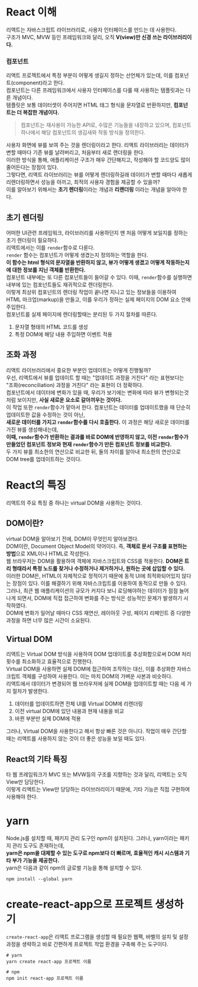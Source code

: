 # React 이해
리액트는 자바스크립트 라이브러리로, 사용자 인터페이스를 만드는 데 사용한다.  
구조가 MVC, MVW 등인 프레임워크와 달리, 오직 **V(view)만 신경 쓰는 라이브러리이다.**  

### 컴포넌트
리액트 프로젝트에서 특정 부분이 어떻게 생길지 정하는 선언체가 있는데, 이를 컴포넌트(component)라고 한다.  
컴포넌트는 다른 프레임워크에서 사용자 인터페이스를 다룰 때 사용하는 템플릿과는 다른 개념이다.  
템플릿은 보통 데이터셋이 주어지면 HTML 태그 형식을 문자열로 반환하지만, **컴포넌트는 더 복잡한 개념이다.**  
> 컴포넌트는 재사용이 가능한 API로, 수많은 기능들을 내장하고 있으며, 컴포넌트 하나에서 해당 컴포넌트의 생김새와 작동 방식을 정의한다. 

사용자 화면에 뷰를 보여 주는 것을 렌더링이라고 한다. 리액트 라이브러리는 데이터가 변할 때마다 기존 뷰를 날려버리고, 처음부터 새로 랜더링을 한다.  
이러한 방식을 통해, 애플리케이션 구조가 매우 간단해지고, 작성해야 할 코드양도 많이 줄어든다는 장점이 있다.  
그렇다면, 리액트 라이브러리는 뷰를 어떻게 렌더링하길래 데이터가 변할 때마다 새롭게 리렌더링하면서 성능을 아끼고, 최적의 사용자 경험을 제공할 수 있을까?  
이를 알아보기 위해서는 **초기 렌더링**이라는 개념과 **리렌더링** 이라는 개념을 알아야 한다.

## 초기 렌더링
어떠한 UI관련 프레임워크, 라이브러리를 사용하던지 맨 처음 어떻게 보일지를 정하는 초기 렌더링이 필요하다.  
리액트에서는 이를 `render`함수로 다룬다.  
`render` 함수는 컴포넌트가 어떻게 생겼는지 정의하는 역할을 한다.  
**이 함수는 html 형식의 문자열을 반환하지 않고, 뷰가 어떻게 생겼고 어떻게 작동하는지에 대한 정보를 지닌 객체를 반환한다.**  
컴포넌트 내부에는 또 다른 컴포넌트들이 들어갈 수 있다. 이때, `render`함수를 실행하면 내부에 있는 컴포넌트들도 재귀적으로 렌더링한다.  
이렇게 최상위 컴포넌트의 렌더링 작업이 끝나면 지니고 있는 정보들을 이용하여 HTML 마크업(markup)을 만들고, 이를 우리가 정하는 실제 페이지의 DOM 요소 안에 주입한다.  
컴포넌트를 실제 페이지에 렌더링할때는 분리된 두 가지 절차를 따른다.  
1. 문자열 형태의 HTML 코드를 생성
2. 특정 DOM에 해당 내용 주입하면 이벤트 적용

## 조화 과정
리액트 라이브러리에서 중요한 부분인 업데이트는 어떻게 진행될까?  
우선, 리액트에서 뷰를 업데이트 할 때는 "업데이트 과정을 거친다" 라는 표현보다는 "조화(reconciliation) 과정을 거친다" 라는 표현이 더 정확하다.  
컴포넌트에서 데이터에 변화가 있을 때, 우리가 보기에는 변화에 따라 뷰가 변형되는것처럼 보이지만, **사실 새로운 요소로 갈아끼우는 것이다.**  
이 작업 또한 `render`함수가 맡아서 한다. 컴포넌트는 데이터를 업데이트했을 때 단순히 업데이트한 값을 수정하는 것이 아닌,  
**새로운 데이터를 가지고 `render`함수를 다시 호출한다.** 이 과정은 해당 새로운 데이터를 가진 뷰를 생성해내는데,  
**이때, `render`함수가 반환하는 결과를 바로 DOM에 반영하지 않고, 이전 `render`함수가 만들었던 컴포넌트 정보와 현재 `render`함수가 만든 컴포넌트 정보를 비교한다.**  
두 가지 뷰를 최소한의 연산으로 비교한 뒤, 둘의 차이를 알아내 최소한의 연산으로 DOM tree를 업데이트하는 것이다.  

# React의 특징
리액트의 주요 특징 중 하나는 virtual DOM을 사용하는 것이다.  

## DOM이란? 
virtual DOM을 알아보기 전에, DOM이 무엇인지 알아보겠다.  
DOM이란, Document Object Model의 약어이다. 즉, **객체로 문서 구조를 표현하는 방법**으로 XML이나 HTML로 작성한다.  
웹 브라우저는 DOM을 활용하여 객체에 자바스크립트와 CSS를 적용한다. **DOM은 트리 형태라서 특정 노드를 찾거나 수정하거나 제거하거나, 원하는 곳에 삽입할 수 있다.**  
이러한 DOM은, HTML이 자체적으로 정적이기 때문에 동적 UI에 최적화되어있지 않다는 장점이 있다. 이를 해결하기 위해 자바스크립트를 이용하여 동적으로 만들 수 있다.  
그러나, 최큰 웹 애플리케이션의 규모가 커지다 보니 로딩해야하는 데이터가 점점 늘어나게 되면서, DOM에 직접 접근하여 변화를 주는 방식은 성능적인 문제가 발생하기 시작하였다.  
DOM에 변화가 일어날 때마다 CSS 재연산, 레이아웃 구성, 페이지 리페인트 증 다양한 과정을 하면 너무 많은 시간이 소요된다.  

## Virtual DOM
리액트는 Virtual DOM 방식을 사용하여 DOM 업데이트를 추상화함으로써 DOM 처리 횟수를 최소화하고 효율적으로 진행한다.  
Virtual DOM을 사용하면 실제 DOM에 접근하여 조작하는 대신, 이를 추상화한 자바스크립트 객체를 구성하여 사용한다. 이는 마치 DOM의 가벼운 사본과 비슷하다.  
리액트에서 데이터가 변경되어 웹 브라우저에 실제 DOM을 업데이트할 때는 다음 세 가지 절차가 발생한다.  
1. 데이터를 업데이트하면 전체 UI를 Virtual DOM에 리렌더링
2. 이전 virtual DOM에 있던 내용과 현재 내용을 비교
3. 바뀐 부분만 실제 DOM에 적용

그러나, Virtual DOM을 사용한다고 해서 항상 빠른 것은 아니다. 작업이 매우 간단할 때는 리액트를 사용하지 않는 것이 더 좋은 성능을 보일 때도 있다.  

## React의 기타 특징
타 웹 프레임워크가 MVC 또는 MVW등의 구조를 지향하는 것과 달리, 리액트는 오직 View만 담당한다.  
이렇게 리액트는 View만 당당하는 라이브러리이기 때문에, 기타 기능은 직접 구현하여 사용해야 한다.  

# yarn
Node.js를 설치할 때, 패키지 관리 도구인 npm이 설치된다. 그러나, yarn이라는 패키지 관리 도구도 존재하는데,  
**yarn은 npm을 대체할 수 있는 도구로 npm보다 더 빠르며, 효율적인 캐시 시스템과 기타 부가 기능을 제공한다.**  
yarn은 다음과 같이 npm의 글로벌 기능을 통해 설치할 수 있다.  
```shell
npm install --global yarn
```

# create-react-app으로 프로젝트 생성하기
`create-react-app`은 리액트 프로그램을 생성할 때 필요한 웹팩, 바벨의 설치 및 설정 과정을 생략하고 바로 간편하게 프로젝트 작업 환경을 구축해 주는 도구이다.  
```shell
# yarn
yarn create react-app 프로젝트 이름

# npm
npm init react-app 프로젝트 이름
```
